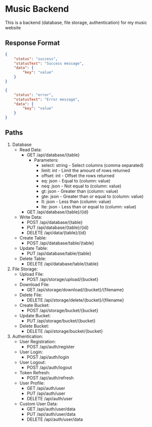 # Music Backend

This is a backend (database, file storage, authentication) for my music website

## Response Format

```json
{
    "status": "success",
    "statusText": "Success message",
    "data": {
        "key": "value"
    }
}
```

```json
{
    "status": "error",
    "statusText": "Error message",
    "data": {
        "key": "value"
    }
}
```

## Paths

1. Database
    - Read Data:
        - GET /api/database/{table}
            - Parameters:
                - select: string - Select columns (comma separated)
                - limit: int - Limit the amount of rows returned
                - offset: int - Offset the rows returned
                - eq: json - Equal to (column: value)
                - neq: json - Not equal to (column: value)
                - gt: json - Greater than (column: value)
                - gte: json - Greater than or equal to (column: value)
                - lt: json - Less than (column: value)
                - lte: json - Less than or equal to (column: value)
        - GET /api/database/{table}/{id}
    - Write Data:
        - POST /api/database/{table}
        - PUT /api/database/{table}/{id}
        - DELETE /api/data/{table}/{id}
    - Create Table:
        - POST /api/database/table/{table}
    - Update Table:
        - PUT /api/database/table/{table}
    - Delete Table:
        - DELETE /api/database/table/{table}
2. File Storage:
    - Upload File:
        - POST /api/storage/upload/{bucket}
    - Download File:
        - GET /api/storage/download/{bucket}/{filename}
    - Delete File:
        - DELETE /api/storage/delete/{bucket}/{filename}
    - Create Bucket:
        - POST /api/storage/bucket/{bucket}
    - Update Bucket:
        - PUT /api/storage/bucket/{bucket}
    - Delete Bucket:
        - DELETE /api/storage/bucket/{bucket}
3. Authentication:
    - User Registration:
        - POST /api/auth/register
    - User Login:
        - POST /api/auth/login
    - User Logout:
        - POST /api/auth/logout
    - Token Refresh:
        - POST /api/auth/refresh
    - User Profile:
        - GET /api/auth/user
        - PUT /api/auth/user
        - DELETE /api/auth/user
    - Custom User Data:
        - GET /api/auth/user/data
        - PUT /api/auth/user/data
        - DELETE /api/auth/user/data
